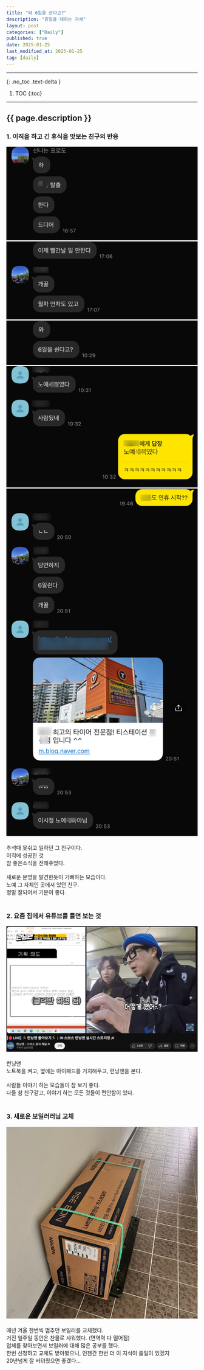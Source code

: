 ```yaml
---
title: "와 6일을 쉰다고?"
description: "휴일을 대하는 자세"
layout: post
categories: ["Daily"]
published: true
date: 2025-01-25
last_modified_at: 2025-01-25
tag: [daily]
---
```

---
{: .no_toc .text-delta }

1. TOC
{:toc}
---

<!-- 글의 제목은 ##
    나머지 큰 제목은 ###
    이후 나머지는 3개이상 -->

## {{ page.description }}

### 1. 이직을 하고 긴 휴식을 맛보는 친구의 반응
<div class="image-gallery cols-3">
    <img src ='/assets/img/2025-01-25-daily-6days-rest-1.jpg' alt='2025-01-25-daily-6days-rest-1'>
    <img src ='/assets/img/2025-01-25-daily-6days-rest-2.jpg' alt='2025-01-25-daily-6days-rest-2'>
    <img src ='/assets/img/2025-01-25-daily-6days-rest-3.jpg' alt='2025-01-25-daily-6days-rest-3'>
    <img src ='/assets/img/2025-01-25-daily-6days-rest-4.jpg' alt='2025-01-25-daily-6days-rest-4'>
    <img src ='/assets/img/2025-01-25-daily-6days-rest-5.jpg' alt='2025-01-25-daily-6days-rest-5'>
</div><br>
추석때 못쉬고 일하던 그 친구이다.<br>
이직에 성공한 것<br>
참 좋은소식을 전해주었다.<br>
​<br>
새로운 문명을 발견한듯이 기뻐하는 모습이다.<br>
노예 그 자체인 곳에서 있던 친구.<br>
정말 잘되어서 기분이 좋다.<br>
<br>

### 2. 요즘 집에서 유튜브를 틀면 보는 것
<div class="image-gallery cols-1">
    <img src ='/assets/img/2025-01-25-daily-6days-rest-6.png' alt='2025-01-25-daily-6days-rest-6'>
</div><br>
런닝맨<br>
노트북을 켜고, 옆에는 아이패드를 거치해두고, 런닝맨을 본다.<br>
<br>
사람들 이야기 하는 모습들이 참 보기 좋다.<br>
다들 참 친구같고, 이야기 하는 모든 것들이 편안함이 있다.<br>
<br>

### 3. 새로운 보일러러님 교체
<div class="image-gallery cols-1">
    <img src ='/assets/img/2025-01-25-daily-6days-rest-7.jpg' alt='2025-01-25-daily-6days-rest-7'>
</div><br>
매년 겨울 한번씩 멈추던 보일러를 교체했다.<br>
거진 일주일 동안은 찬물로 샤워했다. (면역력 다 떨어짐)<br>
업체를 찾아보면서 보일러에 대해 많은 공부를 했다.<br>
한번 신청하고 교체도 받아봤으니, 언젠간 한번 더 이 지식이 쓸일이 있겠지<br>
20년넘게 잘 버텨줬으면 좋겠다...<br>
<br>